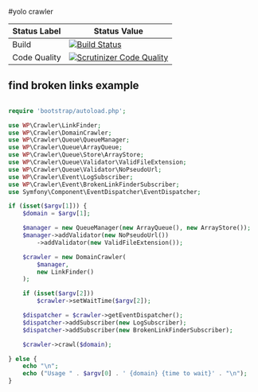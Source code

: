 #yolo crawler


Status Label  | Status Value
--------------|-------------
Build | [![Build Status](https://travis-ci.org/c4pone/yolo_crawler.svg?branch=master)](https://travis-ci.org/c4pone/yolo_crawler)
Code Quality | [![Scrutinizer Code Quality](https://scrutinizer-ci.com/g/c4pone/yolo_crawler/badges/quality-score.png?b=master)](https://scrutinizer-ci.com/g/c4pone/yolo_crawler/?branch=master)


## find broken links example
```php

require 'bootstrap/autoload.php';

use WP\Crawler\LinkFinder;
use WP\Crawler\DomainCrawler;
use WP\Crawler\Queue\QueueManager;
use WP\Crawler\Queue\ArrayQueue;
use WP\Crawler\Queue\Store\ArrayStore;
use WP\Crawler\Queue\Validator\ValidFileExtension;
use WP\Crawler\Queue\Validator\NoPseudoUrl;
use WP\Crawler\Event\LogSubscriber;
use WP\Crawler\Event\BrokenLinkFinderSubscriber;
use Symfony\Component\EventDispatcher\EventDispatcher;

if (isset($argv[1])) {
    $domain = $argv[1];

    $manager = new QueueManager(new ArrayQueue(), new ArrayStore());
    $manager->addValidator(new NoPseudoUrl())
        ->addValidator(new ValidFileExtension());

    $crawler = new DomainCrawler(
        $manager,
        new LinkFinder()
    );

    if (isset($argv[2]))
        $crawler->setWaitTime($argv[2]);

    $dispatcher = $crawler->getEventDispatcher();
    $dispatcher->addSubscriber(new LogSubscriber);
    $dispatcher->addSubscriber(new BrokenLinkFinderSubscriber);

    $crawler->crawl($domain);

} else {
    echo "\n";
    echo ("Usage " . $argv[0] . ' {domain} {time to wait}' . "\n");
}
```
